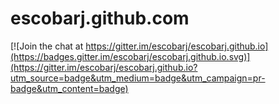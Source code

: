 escobarj.github.com
===================

[![Join the chat at https://gitter.im/escobarj/escobarj.github.io](https://badges.gitter.im/escobarj/escobarj.github.io.svg)](https://gitter.im/escobarj/escobarj.github.io?utm_source=badge&utm_medium=badge&utm_campaign=pr-badge&utm_content=badge)

